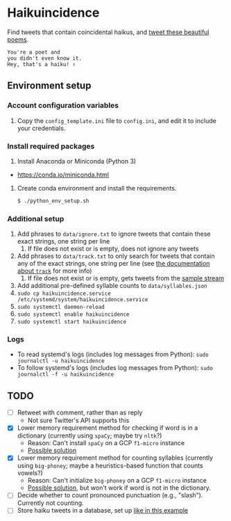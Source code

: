 # Haikuincidence

Find tweets that contain coincidental haikus, and [tweet these beautiful poems](https://twitter.com/haikuincidence).

```text
You're a poet and
you didn't even know it.
Hey, that's a haiku! ✌️
```

## Environment setup

### Account configuration variables

1. Copy the `config_template.ini` file to `config.ini`, and edit it to include your credentials.

### Install required packages

1. Install Anaconda or Miniconda (Python 3)

- https://conda.io/miniconda.html

1. Create conda environment and install the requirements.

    ```bash
    $ ./python_env_setup.sh
    ```

### Additional setup

1. Add phrases to `data/ignore.txt` to ignore tweets that contain these exact strings, one string per line
    1. If file does not exist or is empty, does not ignore any tweets
1. Add phrases to `data/track.txt` to only search for tweets that contain any of the exact strings, one string per line (see [the documentation about `track`](https://developer.twitter.com/en/docs/tweets/filter-realtime/guides/basic-stream-parameters) for more info)
    1. If file does not exist or is empty, gets tweets from the [sample stream](https://developer.twitter.com/en/docs/tweets/sample-realtime/api-reference/get-statuses-sample)
1. Add additional pre-defined syllable counts to `data/syllables.json`
1. `sudo cp haikuincidence.service /etc/systemd/system/haikuincidence.service`
1. `sudo systemctl daemon-reload`
1. `sudo systemctl enable haikuincidence`
1. `sudo systemctl start haikuincidence`

### Logs

- To read systemd's logs (includes log messages from Python): `sudo journalctl -u haikuincidence`
- To follow systemd's logs (includes log messages from Python): `sudo journalctl -f -u haikuincidence`

## TODO

- [ ] Retweet with comment, rather than as reply
    - Not sure Twitter's API supports this
- [x] Lower memory requirement method for checking if word is in a dictionary (currently using `spaCy`; maybe try `nltk`?)
    - Reason: Can't install `spaCy` on a GCP `f1-micro` instance
    - [Possible solution](https://stackoverflow.com/questions/3788870/how-to-check-if-a-word-is-an-english-word-with-python)
- [x] Lower memory requirement method for counting syllables (currently using `big-phoney`; maybe a heuristics-based function that counts vowels?)
    - Reason: Can't initialize `big-phoney` on a GCP `f1-micro` instance
    - [Possible solution](https://stackoverflow.com/questions/5513391/code-for-counting-the-number-of-syllables-in-the-words-in-a-file), but won't work if word is not in the dictionary.
- [ ] Decide whether to count pronounced punctuation (e.g., "slash"). Currently not counting.
- [ ] Store haiku tweets in a database, set up [like in this example](https://auth0.com/blog/sqlalchemy-orm-tutorial-for-python-developers/)
